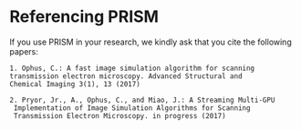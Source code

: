 # Referencing PRISM
If you use PRISM in your research, we kindly ask that you cite the following papers:

	1. Ophus, C.: A fast image simulation algorithm for scanning
	transmission electron microscopy. Advanced Structural and
	Chemical Imaging 3(1), 13 (2017)
	
	2. Pryor, Jr., A., Ophus, C., and Miao, J.: A Streaming Multi-GPU
	 Implementation of Image Simulation Algorithms for Scanning
	 Transmission Electron Microscopy. in progress (2017)
	
